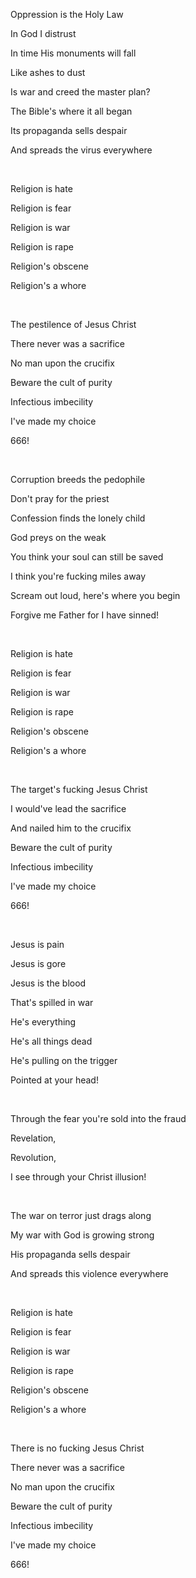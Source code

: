 Oppression is the Holy Law

In God I distrust

In time His monuments will fall

Like ashes to dust

Is war and creed the master plan?

The Bible's where it all began

Its propaganda sells despair

And spreads the virus everywhere

<br>

Religion is hate

Religion is fear

Religion is war

Religion is rape

Religion's obscene

Religion's a whore

<br>

The pestilence of Jesus Christ

There never was a sacrifice

No man upon the crucifix

Beware the cult of purity

Infectious imbecility

I've made my choice

666!

<br>

Corruption breeds the pedophile

Don't pray for the priest

Confession finds the lonely child

God preys on the weak

You think your soul can still be saved

I think you're fucking miles away

Scream out loud, here's where you begin

Forgive me Father for I have sinned!

<br>

Religion is hate

Religion is fear

Religion is war

Religion is rape

Religion's obscene

Religion's a whore

<br>

The target's fucking Jesus Christ

I would've lead the sacrifice

And nailed him to the crucifix

Beware the cult of purity

Infectious imbecility

I've made my choice

666!

<br>

Jesus is pain

Jesus is gore

Jesus is the blood

That's spilled in war

He's everything

He's all things dead

He's pulling on the trigger

Pointed at your head!

<br>

Through the fear you're sold into the fraud

Revelation,

Revolution,

I see through your Christ illusion!

<br>

The war on terror just drags along

My war with God is growing strong

His propaganda sells despair

And spreads this violence everywhere

<br>

Religion is hate

Religion is fear

Religion is war

Religion is rape

Religion's obscene

Religion's a whore

<br>

There is no fucking Jesus Christ

There never was a sacrifice

No man upon the crucifix

Beware the cult of purity

Infectious imbecility

I've made my choice

666!
